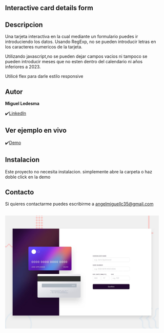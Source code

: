 ## Interactive card details form


## Descripcion

Una tarjeta interactiva en la cual mediante un formulario puedes ir introduciendo los datos. Usando RegExp, no se pueden introducir letras en los caracteres numericos de la tarjeta.

Utilizando javascript,no se pueden dejar campos vacios ni tampoco se pueden introducir meses que no esten dentro del calendario ni años inferiores a 2023.

Utilicé flex para darle estilo responsive

## Autor 
**Miguel Ledesma**

✔️[LinkedIn](https://www.linkedin.com/in/miguelledesmac)


## Ver ejemplo en vivo
✔️[Demo](https://miguelledesmac.github.io/Credit-card-interactive/)

## Instalacion
Este proyecto no necesita instalacion. simplemente abre la carpeta o haz doble click en la demo

## Contacto
Si quieres contactarme puedes escribirme a angelmiguellc35@gmail.com

## ![Design preview for the Interactive card details form coding challenge](./design/desktop-preview.jpg)
